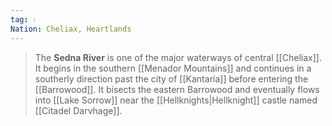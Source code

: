 ```yaml
---
tag: 💧
Nation: Cheliax, Heartlands
---
```

> The **Sedna River** is one of the major waterways of central [[Cheliax]]. It begins in the southern [[Menador Mountains]] and continues in a southerly direction past the city of [[Kantaria]] before entering the [[Barrowood]]. It bisects the eastern Barrowood and eventually flows into [[Lake Sorrow]] near the [[Hellknights|Hellknight]] castle named [[Citadel Darvhage]].









